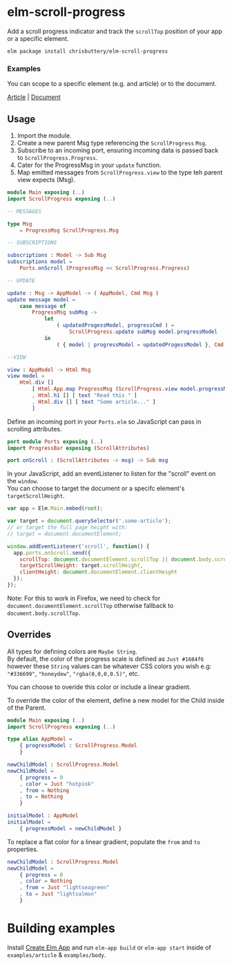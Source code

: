 # elm-scroll-progress

Add a scroll progress indicator and track the `scrollTop` position of your app or a specific element.

```shell
elm package install chrisbuttery/elm-scroll-progress
```

### Examples
You can scope to a specific element (e.g. and article) or to the document.

[Article](http://chrisbuttery.github.io/elm-scroll-progress/examples/article/dist/index.html) | [Document](http://chrisbuttery.github.io/elm-scroll-progress/examples/document/dist/index.html)

## Usage

1. Import the module.  
2. Create a new parent Msg type referencing the `ScrollProgress` `Msg`.  
3. Subscribe to an incoming port, ensuring incoming data is passed back to `ScrollProgress.Progress`.  
4. Cater for the ProgressMsg in your `update` function.  
5. Map emitted messages from `ScrollProgress.view` to the type teh parent view expects (Msg).


```elm
module Main exposing (..)
import ScrollProgress exposing (..)

-- MESSAGES

type Msg
    = ProgressMsg ScrollProgress.Msg

-- SUBSCRIPTIONS

subscriptions : Model -> Sub Msg
subscriptions model =
    Ports.onScroll (ProgressMsg << ScrollProgress.Progress)

-- UPDATE

update : Msg -> AppModel -> ( AppModel, Cmd Msg )
update message model =
    case message of
        ProgressMsg subMsg ->
            let
                ( updatedProgessModel, progressCmd ) =
                    ScrollProgress.update subMsg model.progressModel
            in
                ( { model | progressModel = updatedProgessModel }, Cmd.map ProgressMsg progressCmd )

--VIEW

view : AppModel -> Html Msg
view model =
    Html.div []
        [ Html.App.map ProgressMsg (ScrollProgress.view model.progressModel)
        , Html.h1 [] [ text "Read this " ]
        , Html.div [] [ text "Some article..." ]
        ]
```

Define an incoming port in your `Ports.elm` so JavaScript can pass in scrolling attributes.

```elm
port module Ports exposing (..)
import ProgressBar exposing (ScrollAttributes)

port onScroll : (ScrollAttributes -> msg) -> Sub msg
```

In your JavaScript, add an eventListener to listen for the "scroll" event on the `window`.  
You can choose to target the document or a specifc element's `targetScrollHeight`.

```js
var app = Elm.Main.embed(root);

var target = document.querySelector('.some-article');
// or target the full page height with:
// target = document.documentElement;

window.addEventListener('scroll', function() {
  app.ports.onScroll.send({
    scrollTop: document.documentElement.scrollTop || document.body.scrollTop,
    targetScrollHeight: target.scrollHeight,
    clientHeight: document.documentElement.clientHeight
  });
});
```
Note: For this to work in Firefox, we need to check for `document.documentElement.scrollTop` otherwise fallback to `document.body.scrollTop`.

## Overrides

All types for defining colors are `Maybe String`.  
By default, the color of the progress scale is defined as `Just #1684f6` however these `String` values can be whatever CSS colors you wish e.g: `"#336699"`, `"honeydew"`, `"rgba(0,0,0,0.5)"`, etc.

You can choose to overide this color or include a linear gradient.

To override the color of the element, define a new model for the Child inside of the Parent.

```elm
module Main exposing (..)
import ScrollProgress exposing (..)

type alias AppModel =
    { progressModel : ScrollProgress.Model
    }

newChildModel : ScrollProgress.Model
newChildModel =
    { progress = 0
    , color = Just "hotpink"
    , from = Nothing
    , to = Nothing
    }

initialModel : AppModel
initialModel =
    { progressModel = newChildModel }
```

To replace a flat color for a linear gradient, populate the `from` and `to` properties.

```elm
newChildModel : ScrollProgress.Model
newChildModel =
    { progress = 0
    , color = Nothing
    , from = Just "lightseagreen"
    , to = Just "lightsalmon"
    }
```

# Building examples

Install [Create Elm App](https://github.com/halfzebra/create-elm-app) and run `elm-app build` or `elm-app start` inside of `examples/article` & `examples/body`.